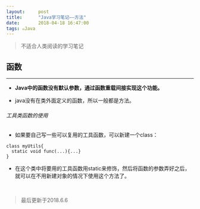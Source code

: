 ```yaml
---
layout:     post
title:      "Java学习笔记——方法"
date:       2018-04-18 16:47:00
tags: ๑Java
---
```


> 不适合人类阅读的学习笔记  

## 函数
---

- **Java中的函数没有默认参数，通过函数重载间接实现这个功能。**

- java没有在类外面定义的函数，所以一般都是方法。

###### 工具类函数的使用

- 如果要自己写一些可以复用的工具函数，可以新建一个class：
```
class myUtils{
  static void func(...){...}
}
```
- 在这个类中将要用的工具函数用static来修饰，然后将函数的参数弄好之后，就可以在不用新建对象的情况下使用这个方法了。


<br>

> 最后更新于2018.6.6
